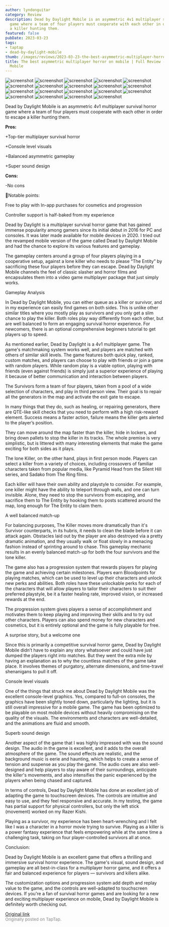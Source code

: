 ```yaml
---
author: lyndonguitar
category: Review
description: Dead by Daylight Mobile is an asymmetric 4v1 multiplayer survival horror
  game where a team of four players must cooperate with each other in order to escape
  a killer hunting them.
featured: false
pubDate: 2023-03-23
tags:
- taptap
- dead-by-daylight-mobile
thumb: /images/reviews/2023-03-23-the-best-asymmetric-multiplayer-horror-on-mobile--full-review---dead-by-daylight-mobile-0.avif
title: The best asymmetric multiplayer horror on mobile | Full Review - Dead by Daylight
  Mobile
---
```


<div class="gallery">
  <img src="/images/reviews/2023-03-23-the-best-asymmetric-multiplayer-horror-on-mobile--full-review---dead-by-daylight-mobile-0.avif" alt="screenshot" />
  <img src="/images/reviews/2023-03-23-the-best-asymmetric-multiplayer-horror-on-mobile--full-review---dead-by-daylight-mobile-1.avif" alt="screenshot" />
  <img src="/images/reviews/2023-03-23-the-best-asymmetric-multiplayer-horror-on-mobile--full-review---dead-by-daylight-mobile-2.avif" alt="screenshot" />
  <img src="/images/reviews/2023-03-23-the-best-asymmetric-multiplayer-horror-on-mobile--full-review---dead-by-daylight-mobile-3.avif" alt="screenshot" />
  <img src="/images/reviews/2023-03-23-the-best-asymmetric-multiplayer-horror-on-mobile--full-review---dead-by-daylight-mobile-4.avif" alt="screenshot" />
  <img src="/images/reviews/2023-03-23-the-best-asymmetric-multiplayer-horror-on-mobile--full-review---dead-by-daylight-mobile-5.avif" alt="screenshot" />
  <img src="/images/reviews/2023-03-23-the-best-asymmetric-multiplayer-horror-on-mobile--full-review---dead-by-daylight-mobile-6.avif" alt="screenshot" />
  <img src="/images/reviews/2023-03-23-the-best-asymmetric-multiplayer-horror-on-mobile--full-review---dead-by-daylight-mobile-7.avif" alt="screenshot" />
  <img src="/images/reviews/2023-03-23-the-best-asymmetric-multiplayer-horror-on-mobile--full-review---dead-by-daylight-mobile-8.avif" alt="screenshot" />
  <img src="/images/reviews/2023-03-23-the-best-asymmetric-multiplayer-horror-on-mobile--full-review---dead-by-daylight-mobile-9.avif" alt="screenshot" />
  <img src="/images/reviews/2023-03-23-the-best-asymmetric-multiplayer-horror-on-mobile--full-review---dead-by-daylight-mobile-10.avif" alt="screenshot" />
  <img src="/images/reviews/2023-03-23-the-best-asymmetric-multiplayer-horror-on-mobile--full-review---dead-by-daylight-mobile-11.avif" alt="screenshot" />
  <img src="/images/reviews/2023-03-23-the-best-asymmetric-multiplayer-horror-on-mobile--full-review---dead-by-daylight-mobile-12.avif" alt="screenshot" />
  <img src="/images/reviews/2023-03-23-the-best-asymmetric-multiplayer-horror-on-mobile--full-review---dead-by-daylight-mobile-13.avif" alt="screenshot" />
  <img src="/images/reviews/2023-03-23-the-best-asymmetric-multiplayer-horror-on-mobile--full-review---dead-by-daylight-mobile-14.avif" alt="screenshot" />
  <img src="/images/reviews/2023-03-23-the-best-asymmetric-multiplayer-horror-on-mobile--full-review---dead-by-daylight-mobile-15.avif" alt="screenshot" />
  <img src="/images/reviews/2023-03-23-the-best-asymmetric-multiplayer-horror-on-mobile--full-review---dead-by-daylight-mobile-16.avif" alt="screenshot" />
  <img src="/images/reviews/2023-03-23-the-best-asymmetric-multiplayer-horror-on-mobile--full-review---dead-by-daylight-mobile-17.avif" alt="screenshot" />
  <img src="/images/reviews/2023-03-23-the-best-asymmetric-multiplayer-horror-on-mobile--full-review---dead-by-daylight-mobile-18.avif" alt="screenshot" />
</div>

Dead by Daylight Mobile is an asymmetric 4v1 multiplayer survival horror game where a team of four players must cooperate with each other in order to escape a killer hunting them.


**Pros:**


+Top-tier multiplayer survival horror

+Console level visuals

+Balanced asymmetric gameplay

+Super sound design


**Cons:**


-No cons

📝Notable points:

Free to play with In-app purchases for cosmetics and progression

Controller support is half-baked from my experience

Dead by Daylight is a multiplayer survival horror game that has gained immense popularity among gamers since its initial debut in 2016 for PC and consoles. It was later made available for mobile devices in 2020. I tried out the revamped mobile version of the game called Dead by Daylight Mobile and had the chance to explore its various features and gameplay.

The gameplay centers around a group of four players playing in a cooperative setup, against a lone killer who needs to please “The Entity” by sacrificing these four players before they can escape. Dead by Daylight Mobile channels the feel of classic slasher and horror films and encapsulates them into a video game multiplayer package that just simply works.

Gameplay Analysis

In Dead by Daylight Mobile, you can either queue as a killer or survivor, and in my experience can easily find games on both sides. This is unlike other similar titles where you mostly play as survivors and you only get a slim chance to play the killer. Both roles play way differently from each other, but are well balanced to form an engaging survival horror experience. For newcomers, there is an optional comprehensive beginners tutorial to get players up to speed.

As mentioned earlier, Dead by Daylight is a 4v1 multiplayer game. The game's matchmaking system works well, and players are matched with others of similar skill levels. The game features both quick play, ranked, custom matches, and players can choose to play with friends or join a game with random players. While random play is a viable option, playing with friends (even against friends) is simply just a superior experience of playing it because of better communication and interaction between players.

The Survivors form a team of four players, taken from a pool of a wide selection of characters, and play in third person view. Their goal is to repair all the generators in the map and activate the exit gate to escape.

In many things that they do, such as healing, or repairing generators, there are QTE-like skill checks that you need to perform with a high risk-reward element. Success means a faster action, failure means the killer gets alerted to the player’s position.

They can move around the map faster than the killer, hide in lockers, and bring down pallets to stop the killer in its tracks. The whole premise is very simplistic, but is littered with many interesting elements that make the game exciting for both sides as it plays.

The lone Killer, on the other hand, plays in first person mode. Players can select a killer from a variety of choices, including crossovers of familiar characters taken from popular media, like Pyramid Head from the Silent Hill series, and Sadako from The Ring films.

Each killer will have their own ability and playstyle to consider. For example, one killer might have the ability to teleport through walls, and one can turn invisible. Alone, they need to stop the survivors from escaping, and sacrifice them to The Entity by hooking them to posts scattered around the map, long enough for The Entity to claim them.

A well balanced match-up

For balancing purposes, The Killer moves more dramatically than it's Survivor counterparts, in its hubris, it needs to clean the blade before it can attack again. Obstacles laid out by the player are also destroyed via a pretty dramatic animation, and they usually walk or float slowly in a menacing fashion instead of sprinting around to chase. This gameplay mechanic results in an evenly balanced match-up for both the four survivors and the lone killer.

The game also has a progression system that rewards players for playing the game and achieving certain milestones. Players earn Bloodpoints for playing matches, which can be used to level up their characters and unlock new perks and abilities.  Both roles have these unlockable perks for each of the characters that will allow players to tailor their characters to suit their preferred playstyle, be it a faster healing rate, improved vision, or increased rewards at the end.

The progression system gives players a sense of accomplishment and motivates them to keep playing and improving their skills and to try out other characters. Players can also spend money for new characters and cosmetics, but it is entirely optional and the game is fully playable for free.

A surprise story, but a welcome one

Since this is primarily a competitive survival horror game, Dead by Daylight Mobile didn’t have to explain any story whatsoever and could have just dumped the players right into matches. But they went the extra mile by having an explanation as to why the countless matches of the game take place. It involves themes of purgatory, alternate dimensions, and time-travel shenanigans to pull it off.

Console level visuals

One of the things that struck me about Dead by Daylight Mobile was the excellent console-level graphics. Yes, compared to full-on consoles, the graphics have been slightly toned down, particularly the lighting, but it is still overall impressive for a mobile game. The game has been optimized to be playable on most mobile devices without heavily compromising on the quality of the visuals. The environments and characters are well-detailed, and the animations are fluid and smooth.

Superb sound design

Another aspect of the game that I was highly impressed with was the sound design. The audio in the game is excellent, and it adds to the overall atmosphere of the game. The sound effects are realistic, and the background music is eerie and haunting, which helps to create a sense of tension and suspense as you play the game. The audio cues are also well-designed and help players to stay aware of their surroundings, anticipate the killer's movements, and also intensifies the panic experienced by the players when being chased and captured.

In terms of controls, Dead by Daylight Mobile has done an excellent job of adapting the game to touchscreen devices. The controls are intuitive and easy to use, and they feel responsive and accurate. In my testing, the game has partial support for physical controllers, but only the left stick (movement) worked on my Razer Kishi.

Playing as a survivor, my experience has been heart-wrenching and I felt like I was a character in a horror movie trying to survive. Playing as a killer is a power fantasy experience that feels empowering while at the same time a challenging task, taking on four player-controlled survivors all at once.

Conclusion:

Dead by Daylight Mobile is an excellent game that offers a thrilling and immersive survival horror experience. The game's visual, sound design, and gameplay are all best-in-class for a multiplayer horror game, and it offers a fair and balanced experience for players — survivors and killers alike.

The customization options and progression system add depth and replay value to the game, and the controls are well-adapted to touchscreen devices. If you're a fan of survival horror games and are looking for a new and exciting multiplayer experience on mobile, Dead by Daylight Mobile is definitely worth checking out.

[Original link](https://www.taptap.io/post/4873020)<br><span style="font-size: 0.95em; color: #888;">Originally posted on TapTap.</span>